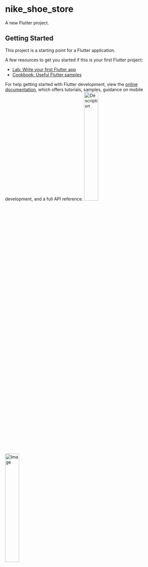 # nike_shoe_store

A new Flutter project.

## Getting Started

This project is a starting point for a Flutter application.

A few resources to get you started if this is your first Flutter project:

- [Lab: Write your first Flutter app](https://docs.flutter.dev/get-started/codelab)
- [Cookbook: Useful Flutter samples](https://docs.flutter.dev/cookbook)

For help getting started with Flutter development, view the
[online documentation](https://docs.flutter.dev/), which offers tutorials,
samples, guidance on mobile development, and a full API reference.
<img src="https://github.com/user-attachments/assets/843cac39-f1c1-48bd-b88b-5c0da7bf9304" alt="Description" width="30%"/>
<img src="https://github.com/user-attachments/assets/319d298e-d89c-4994-85a7-cf087fd728a2" alt="Image" width="30%" />


